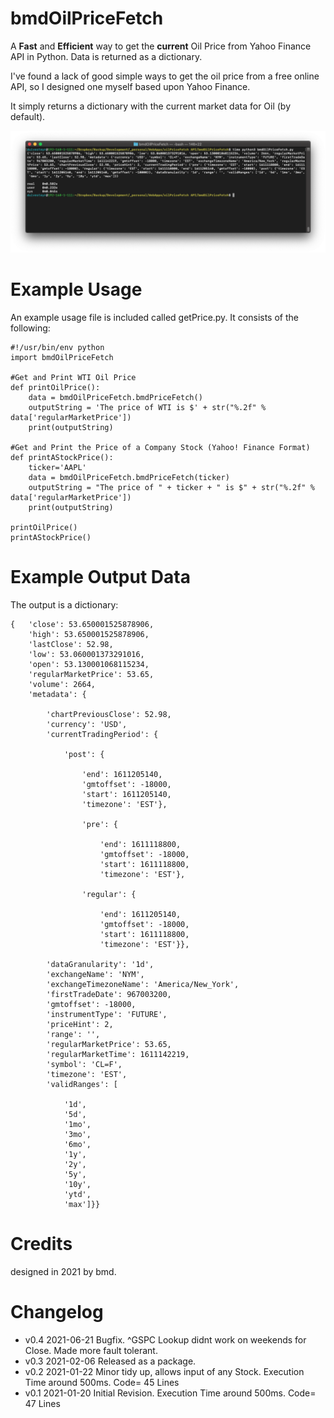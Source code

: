 # bmdOilPriceFetch

A **Fast** and **Efficient** way to get the **current** Oil Price from Yahoo Finance API in Python. Data is returned as a dictionary. 

I've found a lack of good simple ways to get the oil price from a free online API, so I designed one myself based upon Yahoo Finance. 

It simply returns a dictionary with the current market data for Oil (by default).


![](https://github.com/duivesteyn/bmdOilPriceFetch/raw/main/screenshot.png)


# Example Usage
An example usage file is included called getPrice.py. It consists of the following:

    #!/usr/bin/env python
    import bmdOilPriceFetch

    #Get and Print WTI Oil Price
    def printOilPrice():
        data = bmdOilPriceFetch.bmdPriceFetch()
        outputString = 'The price of WTI is $' + str("%.2f" % data['regularMarketPrice'])
        print(outputString)

    #Get and Print the Price of a Company Stock (Yahoo! Finance Format)
    def printAStockPrice():
        ticker='AAPL'
        data = bmdOilPriceFetch.bmdPriceFetch(ticker)
        outputString = "The price of " + ticker + " is $" + str("%.2f" % data['regularMarketPrice'])
        print(outputString)

    printOilPrice()
    printAStockPrice()
    
# Example Output Data
The output is a dictionary:

    {   'close': 53.650001525878906, 
        'high': 53.650001525878906, 
        'lastClose': 52.98, 
        'low': 53.060001373291016,
        'open': 53.130001068115234,
        'regularMarketPrice': 53.65,
        'volume': 2664,
        'metadata': {

            'chartPreviousClose': 52.98,
            'currency': 'USD',
            'currentTradingPeriod': {

                'post': {

                    'end': 1611205140,
                    'gmtoffset': -18000,
                    'start': 1611205140,
                    'timezone': 'EST'},

                    'pre': {

                        'end': 1611118800,
                        'gmtoffset': -18000,
                        'start': 1611118800,
                        'timezone': 'EST'},

                    'regular': {

                        'end': 1611205140,
                        'gmtoffset': -18000,
                        'start': 1611118800,
                        'timezone': 'EST'}},

            'dataGranularity': '1d',
            'exchangeName': 'NYM',
            'exchangeTimezoneName': 'America/New_York',
            'firstTradeDate': 967003200,
            'gmtoffset': -18000,
            'instrumentType': 'FUTURE',
            'priceHint': 2,
            'range': '',
            'regularMarketPrice': 53.65,
            'regularMarketTime': 1611142219,
            'symbol': 'CL=F',
            'timezone': 'EST',
            'validRanges': [

                '1d',
                '5d',
                '1mo',
                '3mo',
                '6mo',
                '1y',
                '2y',
                '5y',
                '10y',
                'ytd',
                'max']}}


# Credits

designed in 2021 by bmd.

# Changelog

* v0.4  2021-06-21  Bugfix. ^GSPC Lookup didnt work on weekends for Close. Made more fault tolerant.
* v0.3  2021-02-06  Released as a package.
* v0.2  2021-01-22  Minor tidy up, allows input of any Stock. Execution Time around 500ms. Code= 45 Lines
* v0.1  2021-01-20  Initial Revision. Execution Time around 500ms. Code= 47 Lines